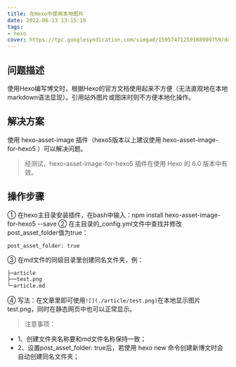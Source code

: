 ```yaml
---
title: 在Hexo中使用本地图片
date: 2022-06-13 13:15:19
tags:
- hexo
cover: https://tpc.googlesyndication.com/simgad/15957471259188909759/downsize_200k_v1?w=600&h=314
---
```


## 问题描述
使用Hexo编写博文时，根据Hexo的官方文档使用起来不方便（无法直观地在本地markdown语法显现）。引用站外图片或图床时则不方便本地化操作。

## 解决方案
使用 hexo-asset-image 插件（hexo5版本以上建议使用 hexo-asset-image-for-hexo5 ）可以解决问题。

> 经测试，hexo-asset-image-for-hexo5 插件在使用 Hexo 的 6.0 版本中有效。

## 操作步骤
① 在hexo主目录安装插件，在bash中输入：npm install hexo-asset-image-for-hexo5 --save
② 在主目录的_config.yml文件中查找并修改post_asset_folder值为true：
``` base
post_asset_folder: true
```
③ 在md文件的同级目录里创建同名文件夹，例：
``` bash
├─article
├──test.png
└─article.md
```
④ 写法：在文章里即可使用`![](./article/test.png)`在本地显示图片test.png，同时在静态网页中也可以正常显示。

>注意事项：
- 1、创建文件夹名称要和md文件名称保持一致；
- 2、设置post_asset_folder: true后，若使用 hexo new 命令创建新博文时会自动创建同名文件夹；
